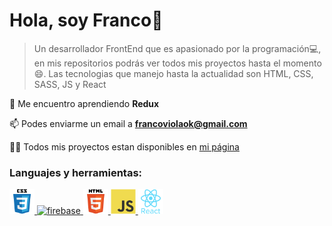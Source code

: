 # Hola, soy Franco👋

> Un desarrollador FrontEnd que es apasionado por la programación💻, en mis repositorios podrás ver todos mis proyectos hasta el momento😄. Las tecnologias que manejo hasta la actualidad son HTML, CSS, SASS, JS y React

🌱 Me encuentro aprendiendo **Redux**

📫 Podes enviarme un email a **francoviolaok@gmail.com**

👨‍💻 Todos mis proyectos estan disponibles en [mi página](https://violafranco.github.io/violafranco.github/)
<h3 align="left">Languajes y herramientas:</h3>
<p align="left"> <a href="https://www.w3schools.com/css/" target="_blank" rel="noreferrer"> <img src="https://raw.githubusercontent.com/devicons/devicon/master/icons/css3/css3-original-wordmark.svg" alt="css3" width="40" height="40"/> </a> <a href="https://firebase.google.com/" target="_blank" rel="noreferrer"> <img src="https://www.vectorlogo.zone/logos/firebase/firebase-icon.svg" alt="firebase" width="40" height="40"/> </a> <a href="https://www.w3.org/html/" target="_blank" rel="noreferrer"> <img src="https://raw.githubusercontent.com/devicons/devicon/master/icons/html5/html5-original-wordmark.svg" alt="html5" width="40" height="40"/> </a> <a href="https://developer.mozilla.org/en-US/docs/Web/JavaScript" target="_blank" rel="noreferrer"> <img src="https://raw.githubusercontent.com/devicons/devicon/master/icons/javascript/javascript-original.svg" alt="javascript" width="40" height="40"/> </a> <a href="https://reactjs.org/" target="_blank" rel="noreferrer"> <img src="https://raw.githubusercontent.com/devicons/devicon/master/icons/react/react-original-wordmark.svg" alt="react" width="40" height="40"/> </a> </p>
